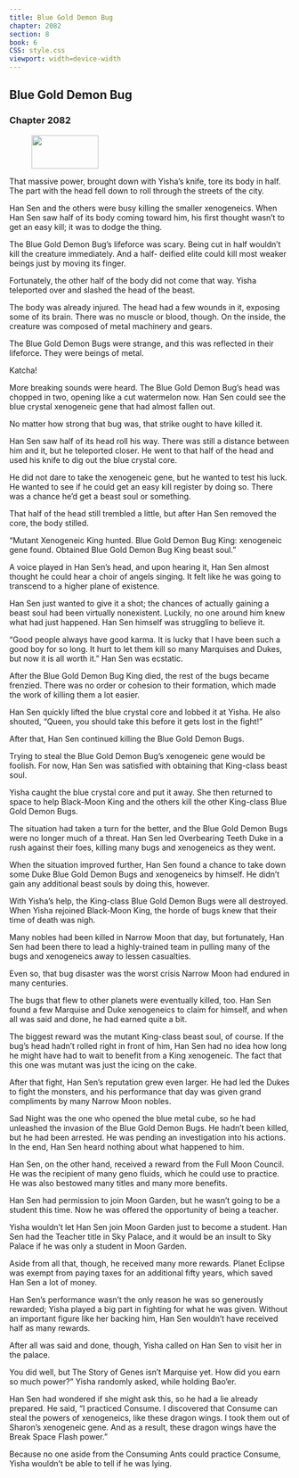 ```yaml
---
title: Blue Gold Demon Bug
chapter: 2082
section: 8
book: 6
CSS: style.css
viewport: width=device-width
---
```


## Blue Gold Demon Bug

### Chapter 2082

<figure>
	<img src="../Images/gem.gif" alt="" id="gem" width="120" height="60" />
</figure>

That massive power, brought down with Yisha’s knife, tore its body in half. The part with the head fell down to roll through the streets of the city.

Han Sen and the others were busy killing the smaller xenogeneics. When Han Sen saw half of its body coming toward him, his first thought wasn’t to get an easy kill; it was to dodge the thing.

The Blue Gold Demon Bug’s lifeforce was scary. Being cut in half wouldn’t kill the creature immediately. And a half- deified elite could kill most weaker beings just by moving its finger.

Fortunately, the other half of the body did not come that way. Yisha teleported over and slashed the head of the beast.

The body was already injured. The head had a few wounds in it, exposing some of its brain. There was no muscle or blood, though. On the inside, the creature was composed of metal machinery and gears.

The Blue Gold Demon Bugs were strange, and this was reflected in their lifeforce. They were beings of metal.

Katcha!

More breaking sounds were heard. The Blue Gold Demon Bug’s head was chopped in two, opening like a cut watermelon now. Han Sen could see the blue crystal xenogeneic gene that had almost fallen out.

No matter how strong that bug was, that strike ought to have killed it.

Han Sen saw half of its head roll his way. There was still a distance between him and it, but he teleported closer. He went to that half of the head and used his knife to dig out the blue crystal core.

He did not dare to take the xenogeneic gene, but he wanted to test his luck. He wanted to see if he could get an easy kill register by doing so. There was a chance he’d get a beast soul or something.

That half of the head still trembled a little, but after Han Sen removed the core, the body stilled.

“Mutant Xenogeneic King hunted. Blue Gold Demon Bug King: xenogeneic gene found. Obtained Blue Gold Demon Bug King beast soul.”

A voice played in Han Sen’s head, and upon hearing it, Han Sen almost thought he could hear a choir of angels singing. It felt like he was going to transcend to a higher plane of existence.

Han Sen just wanted to give it a shot; the chances of actually gaining a beast soul had been virtually nonexistent. Luckily, no one around him knew what had just happened. Han Sen himself was struggling to believe it.

“Good people always have good karma. It is lucky that I have been such a good boy for so long. It hurt to let them kill so many Marquises and Dukes, but now it is all worth it.” Han Sen was ecstatic.

After the Blue Gold Demon Bug King died, the rest of the bugs became frenzied. There was no order or cohesion to their formation, which made the work of killing them a lot easier.

Han Sen quickly lifted the blue crystal core and lobbed it at Yisha. He also shouted, “Queen, you should take this before it gets lost in the fight!”

After that, Han Sen continued killing the Blue Gold Demon Bugs.

Trying to steal the Blue Gold Demon Bug’s xenogeneic gene would be foolish. For now, Han Sen was satisfied with obtaining that King-class beast soul.

Yisha caught the blue crystal core and put it away. She then returned to space to help Black-Moon King and the others kill the other King-class Blue Gold Demon Bugs.

The situation had taken a turn for the better, and the Blue Gold Demon Bugs were no longer much of a threat. Han Sen led Overbearing Teeth Duke in a rush against their foes, killing many bugs and xenogeneics as they went.

When the situation improved further, Han Sen found a chance to take down some Duke Blue Gold Demon Bugs and xenogeneics by himself. He didn’t gain any additional beast souls by doing this, however.

With Yisha’s help, the King-class Blue Gold Demon Bugs were all destroyed. When Yisha rejoined Black-Moon King, the horde of bugs knew that their time of death was nigh.

Many nobles had been killed in Narrow Moon that day, but fortunately, Han Sen had been there to lead a highly-trained team in pulling many of the bugs and xenogeneics away to lessen casualties.

Even so, that bug disaster was the worst crisis Narrow Moon had endured in many centuries.

The bugs that flew to other planets were eventually killed, too. Han Sen found a few Marquise and Duke xenogeneics to claim for himself, and when all was said and done, he had earned quite a bit.

The biggest reward was the mutant King-class beast soul, of course. If the bug’s head hadn’t rolled right in front of him, Han Sen had no idea how long he might have had to wait to benefit from a King xenogeneic. The fact that this one was mutant was just the icing on the cake.

After that fight, Han Sen’s reputation grew even larger. He had led the Dukes to fight the monsters, and his performance that day was given grand compliments by many Narrow Moon nobles.

Sad Night was the one who opened the blue metal cube, so he had unleashed the invasion of the Blue Gold Demon Bugs. He hadn’t been killed, but he had been arrested. He was pending an investigation into his actions. In the end, Han Sen heard nothing about what happened to him.

Han Sen, on the other hand, received a reward from the Full Moon Council. He was the recipient of many geno fluids, which he could use to practice. He was also bestowed many titles and many more benefits.

Han Sen had permission to join Moon Garden, but he wasn’t going to be a student this time. Now he was offered the opportunity of being a teacher.

Yisha wouldn’t let Han Sen join Moon Garden just to become a student. Han Sen had the Teacher title in Sky Palace, and it would be an insult to Sky Palace if he was only a student in Moon Garden.

Aside from all that, though, he received many more rewards. Planet Eclipse was exempt from paying taxes for an additional fifty years, which saved Han Sen a lot of money.

Han Sen’s performance wasn’t the only reason he was so generously rewarded; Yisha played a big part in fighting for what he was given. Without an important figure like her backing him, Han Sen wouldn’t have received half as many rewards.

After all was said and done, though, Yisha called on Han Sen to visit her in the palace.

You did well, but The Story of Genes isn’t Marquise yet. How did you earn so much power?” Yisha randomly asked, while holding Bao’er.

Han Sen had wondered if she might ask this, so he had a lie already prepared. He said, “I practiced Consume. I discovered that Consume can steal the powers of xenogeneics, like these dragon wings. I took them out of Sharon’s xenogeneic gene. And as a result, these dragon wings have the Break Space Flash power.”

Because no one aside from the Consuming Ants could practice Consume, Yisha wouldn’t be able to tell if he was lying.